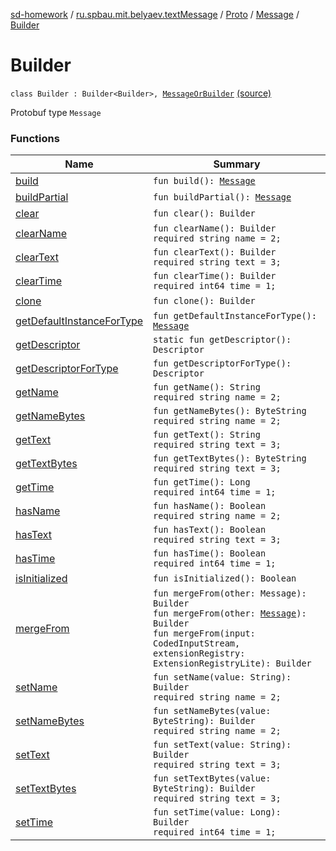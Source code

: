 [sd-homework](../../../../index.md) / [ru.spbau.mit.belyaev.textMessage](../../../index.md) / [Proto](../../index.md) / [Message](../index.md) / [Builder](.)

# Builder

`class Builder : Builder<Builder>, `[`MessageOrBuilder`](../../-textMessage-or-builder/index.md) [(source)](https://github.com/StasBel/sd-homework/blob/InstantMessenger/src/main/kotlin/ru/spbau/mit/belyaev/textMessage/Proto.java#L401)

Protobuf type `Message`

### Functions

| Name | Summary |
|---|---|
| [build](build.md) | `fun build(): `[`Message`](../index.md) |
| [buildPartial](build-partial.md) | `fun buildPartial(): `[`Message`](../index.md) |
| [clear](clear.md) | `fun clear(): Builder` |
| [clearName](clear-name.md) | `fun clearName(): Builder`<br>`required string name = 2;` |
| [clearText](clear-text.md) | `fun clearText(): Builder`<br>`required string text = 3;` |
| [clearTime](clear-time.md) | `fun clearTime(): Builder`<br>`required int64 time = 1;` |
| [clone](clone.md) | `fun clone(): Builder` |
| [getDefaultInstanceForType](get-default-instance-for-type.md) | `fun getDefaultInstanceForType(): `[`Message`](../index.md) |
| [getDescriptor](get-descriptor.md) | `static fun getDescriptor(): Descriptor` |
| [getDescriptorForType](get-descriptor-for-type.md) | `fun getDescriptorForType(): Descriptor` |
| [getName](get-name.md) | `fun getName(): String`<br>`required string name = 2;` |
| [getNameBytes](get-name-bytes.md) | `fun getNameBytes(): ByteString`<br>`required string name = 2;` |
| [getText](get-text.md) | `fun getText(): String`<br>`required string text = 3;` |
| [getTextBytes](get-text-bytes.md) | `fun getTextBytes(): ByteString`<br>`required string text = 3;` |
| [getTime](get-time.md) | `fun getTime(): Long`<br>`required int64 time = 1;` |
| [hasName](has-name.md) | `fun hasName(): Boolean`<br>`required string name = 2;` |
| [hasText](has-text.md) | `fun hasText(): Boolean`<br>`required string text = 3;` |
| [hasTime](has-time.md) | `fun hasTime(): Boolean`<br>`required int64 time = 1;` |
| [isInitialized](is-initialized.md) | `fun isInitialized(): Boolean` |
| [mergeFrom](merge-from.md) | `fun mergeFrom(other: Message): Builder`<br>`fun mergeFrom(other: `[`Message`](../index.md)`): Builder`<br>`fun mergeFrom(input: CodedInputStream, extensionRegistry: ExtensionRegistryLite): Builder` |
| [setName](set-name.md) | `fun setName(value: String): Builder`<br>`required string name = 2;` |
| [setNameBytes](set-name-bytes.md) | `fun setNameBytes(value: ByteString): Builder`<br>`required string name = 2;` |
| [setText](set-text.md) | `fun setText(value: String): Builder`<br>`required string text = 3;` |
| [setTextBytes](set-text-bytes.md) | `fun setTextBytes(value: ByteString): Builder`<br>`required string text = 3;` |
| [setTime](set-time.md) | `fun setTime(value: Long): Builder`<br>`required int64 time = 1;` |
